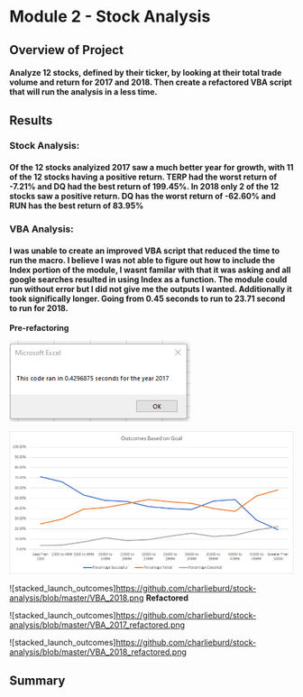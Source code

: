 # Module 2 - Stock Analysis

## Overview of Project

#### Analyze 12 stocks, defined by their ticker, by looking at their total trade volume and return for 2017 and 2018. Then create a refactored VBA script that will run the analysis in a less time. 


## Results

### Stock Analysis:

#### Of the 12 stocks analyized 2017 saw a much better year for growth, with 11 of the 12 stocks having a positive return. TERP had the worst return of -7.21% and DQ had the best return of 199.45%. In  2018 only 2 of the 12 stocks saw a positive return. DQ has the worst return of -62.60% and RUN has the best return of 83.95%

### VBA Analysis:

#### I was unable to create an improved VBA script that reduced the time to run the macro. I believe I was not able to figure out how to include the Index portion of the module, I wasnt familar with that it was asking and all google searches resulted in using Index as a function. The module could run without error but I did not give me the outputs I wanted. Additionally it took significally longer. Going from 0.45 seconds to run to 23.71 second to run for 2018.

**Pre-refactoring**

![stacked_launch_outcomes](https://github.com/charlieburd/stock-analysis/blob/master/VBA_2017.png)

![stacked_launch_outcomes](https://github.com/charlieburd/kickstarter-analysis/blob/master/Outcomes_vs_Goals.png)


![stacked_launch_outcomes]https://github.com/charlieburd/stock-analysis/blob/master/VBA_2018.png
**Refactored**

![stacked_launch_outcomes]https://github.com/charlieburd/stock-analysis/blob/master/VBA_2017_refactored.png

![stacked_launch_outcomes]https://github.com/charlieburd/stock-analysis/blob/master/VBA_2018_refactored.png

## Summary
